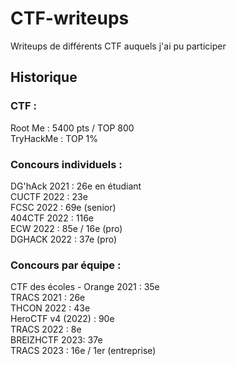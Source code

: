 # CTF-writeups
Writeups de différents CTF auquels j'ai pu participer

## Historique
### CTF :
Root Me : 5400 pts / TOP 800\
TryHackMe : TOP 1%

### Concours individuels : 
DG'hAck 2021 : 26e en étudiant\
CUCTF 2022 : 23e\
FCSC 2022 : 69e (senior)\
404CTF 2022 : 116e\
ECW 2022 : 85e / 16e (pro)\
DGHACK 2022 : 37e (pro)

### Concours par équipe :
CTF des écoles - Orange 2021 : 35e\
TRACS 2021 : 26e\
THCON 2022 : 43e\
HeroCTF v4 (2022) : 90e\
TRACS 2022 : 8e\
BREIZHCTF 2023: 37e\
TRACS 2023 : 16e / 1er (entreprise)
